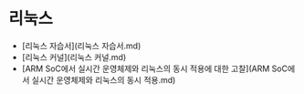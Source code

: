 # 리눅스



- [리눅스 자습서](리눅스 자습서.md)
- [리눅스 커널](리눅스 커널.md)
- [ARM SoC에서 실시간 운영체제와 리눅스의 동시 적용에 대한 고찰](ARM SoC에서 실시간 운영체제와 리눅스의 동시 적용.md)
